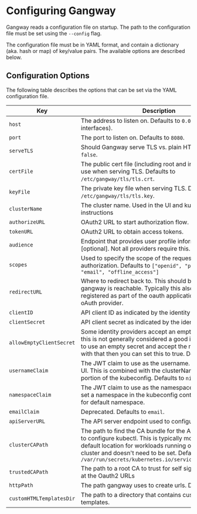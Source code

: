 # Configuring Gangway

Gangway reads a configuration file on startup. The path to the configuration file must be set using the `--config` flag.

The configuration file must be in YAML format, and contain a dictionary (aka. hash or map) of key/value pairs. The available options are described below.

## Configuration Options

The following table describes the options that can be set via the YAML configuration file.

| Key | Description                                                                |
|------|----------------------------------------------------------------------------|
| `host` | The address to listen on. Defaults to `0.0.0.0` (All interfaces). |
| `port` | The port to listen on. Defaults to `8080`. |
| `serveTLS` | Should Gangway serve TLS vs. plain HTTP? Defaults to `false`.|
| `certFile` | The public cert file (including root and intermediates) to use when serving TLS. Defaults to `/etc/gangway/tls/tls.crt`. |
| `keyFile` | The private key file when serving TLS. Defaults to `/etc/gangway/tls/tls.key`. |
| `clusterName` | The cluster name. Used in the UI and kubectl config instructions |
| `authorizeURL` | OAuth2 URL to start authorization flow.|
| `tokenURL` | OAuth2 URL to obtain access tokens. |
| `audience` | Endpoint that provides user profile information [optional]. Not all providers require this. |
| `scopes` | Used to specify the scope of the requested Oauth authorization. Defaults to `["openid", "profile", "email", "offline_access"]` |
| `redirectURL` | Where to redirect back to. This should be a URL where gangway is reachable. Typically this also needs to be registered as part of the oauth application with the oAuth provider. |
| `clientID` | API client ID as indicated by the identity provider |
| `clientSecret` | API client secret as indicated by the identity provider |
| `allowEmptyClientSecret` | Some identity providers accept an empty client secret, this is not generally considered a good idea. If you have to use an empty secret and accept the risks that come with that then you can set this to true. Defaults to `false`. |
| `usernameClaim` | The JWT claim to use as the username. This is used in UI. This is combined with the clusterName for the "user" portion of the kubeconfig. Defaults to `nickname`. |
| `namespaceClaim` | The JWT claim to use as the namespace. This is used to set a namespace in the kubeconfig context. Leave unset for default namespace. |
| `emailClaim` | Deprecated. Defaults to `email`. |
| `apiServerURL` | The API server endpoint used to configure kubectl |
| `clusterCAPath` | The path to find the CA bundle for the API server. Used to configure kubectl. This is typically mounted into the default location for workloads running on a Kubernetes cluster and doesn't need to be set. Defaults to `/var/run/secrets/kubernetes.io/serviceaccount/ca.crt` |
| `trustedCAPath` | The path to a root CA to trust for self signed certificates at the Oauth2 URLs |
| `httpPath` | The path gangway uses to create urls. Defaults to `""`. |
| `customHTMLTemplatesDir` | The path to a directory that contains custom HTML templates. |
